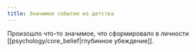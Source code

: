 ```yaml
---
title: Значимое событие из детства
---
```

Произошло что-то значимое, что сформировало в личности [[psychology/core_belief|глубинное убеждение]].